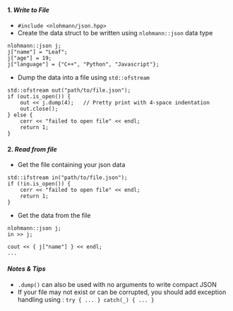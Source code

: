 
#### 1. *Write to File*

- `#include <nlohmann/json.hpp>`
- Create the data struct to be written using `nlohmann::json` data type

```
nlohmann::json j;
j["name"] = "Leaf";
j["age"] = 19;
j["language"] = {"C++", "Python", "Javascript"};
```

- Dump the data into a file using `std::ofstream`

```
std::ofstream out("path/to/file.json");
if (out.is_open()) {
	out << j.dump(4);   // Pretty print with 4-space indentation
	out.close();
} else {
	cerr << "failed to open file" << endl;
	return 1;
}
```


#### 2. *Read from file*

- Get the file containing your json data

```
std::ifstream in("path/to/file.json");
if (!in.is_open()) {
	cerr << "failed to open file" << endl;
	return 1;
}
```

- Get the data from the file 

```
nlohmann::json j;
in >> j;

cout << { j["name"] } << endl;
...
```


#### *Notes & Tips*

- `.dump()` can also be used with no arguments to write compact JSON
- If your file may not exist or can be corrupted, you should add exception handling using :
`try { ... } catch(_) { ... }` 